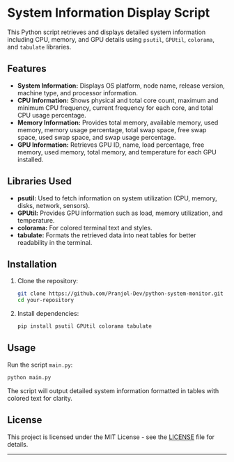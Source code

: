 # System Information Display Script

This Python script retrieves and displays detailed system information including CPU, memory, and GPU details using `psutil`, `GPUtil`, `colorama`, and `tabulate` libraries.

## Features

- **System Information:** Displays OS platform, node name, release version, machine type, and processor information.
- **CPU Information:** Shows physical and total core count, maximum and minimum CPU frequency, current frequency for each core, and total CPU usage percentage.
- **Memory Information:** Provides total memory, available memory, used memory, memory usage percentage, total swap space, free swap space, used swap space, and swap usage percentage.
- **GPU Information:** Retrieves GPU ID, name, load percentage, free memory, used memory, total memory, and temperature for each GPU installed.

## Libraries Used

- **psutil:** Used to fetch information on system utilization (CPU, memory, disks, network, sensors).
- **GPUtil:** Provides GPU information such as load, memory utilization, and temperature.
- **colorama:** For colored terminal text and styles.
- **tabulate:** Formats the retrieved data into neat tables for better readability in the terminal.

## Installation

1. Clone the repository:
   ```bash
   git clone https://github.com/Pranjol-Dev/python-system-monitor.git
   cd your-repository
   ```

2. Install dependencies:
   ```bash
   pip install psutil GPUtil colorama tabulate
   ```

## Usage

Run the script `main.py`:
```bash
python main.py
```

The script will output detailed system information formatted in tables with colored text for clarity.

## License

This project is licensed under the MIT License - see the [LICENSE](LICENSE) file for details.

---

